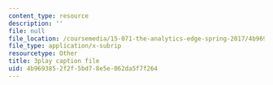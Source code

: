 ```yaml
---
content_type: resource
description: ''
file: null
file_location: /coursemedia/15-071-the-analytics-edge-spring-2017/4b9693852f2f5bd78e5e062da5f7f264_iR1nRg-jm1o.vtt
file_type: application/x-subrip
resourcetype: Other
title: 3play caption file
uid: 4b969385-2f2f-5bd7-8e5e-062da5f7f264
---
```

